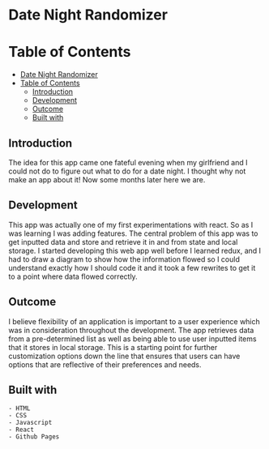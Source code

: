 # Date Night Randomizer

# Table of Contents
- [Date Night Randomizer](#date-night-randomizer)
- [Table of Contents](#table-of-contents)
  - [Introduction](#introduction)
  - [Development](#development)
  - [Outcome](#outcome)
  - [Built with](#built-with)

## Introduction

The idea for this app came one fateful evening when my girlfriend and I could not do to figure out what to do for a date night. I thought why not make an app about it! Now some months later here we are.


## Development

This app was actually one of my first experimentations with react. So as I was learning I was adding features. The central problem of this app was to get inputted data and store and retrieve it in and from state and local storage. I started developing this web app well before I learned redux, and I had to draw a diagram to show how the information flowed so I could understand exactly how I should code it and it took a few rewrites to get it to a point where data flowed correctly. 

## Outcome

 I believe flexibility of an application is important to a user experience which was in consideration throughout the development. The app retrieves data from a pre-determined list as well as being able to use user inputted items that it stores in local storage. This is a starting point for further customization options down the line that ensures that users can have options that are reflective of their preferences and needs. 

 ## Built with
    - HTML           
    - CSS           
    - Javascript
    - React
    - Github Pages

  
